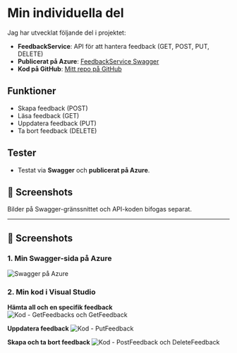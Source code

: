 # Min individuella del

Jag har utvecklat följande del i projektet:

- **FeedbackService**: API för att hantera feedback (GET, POST, PUT, DELETE)
- **Publicerat på Azure**: [FeedbackService Swagger](https://feedbackservice-h7f2dqh5bufkcsac.northeurope-01.azurewebsites.net/swagger/index.html)
- **Kod på GitHub**: [Mitt repo på GitHub](https://github.com/Younes-nackademin/FeedbackService)

## Funktioner

- Skapa feedback (POST)
- Läsa feedback (GET)
- Uppdatera feedback (PUT)
- Ta bort feedback (DELETE)

## Tester

- Testat via **Swagger** och **publicerat på Azure**.

## 📸 Screenshots

Bilder på Swagger-gränssnittet och API-koden bifogas separat.



---

## 📸 Screenshots

### 1. Min Swagger-sida på Azure
![Swagger på Azure](![4](https://github.com/user-attachments/assets/e5c44e67-2629-4cce-9ae7-52e1380ea915)
)

### 2. Min kod i Visual Studio
**Hämta all och en specifik feedback**
![Kod - GetFeedbacks och GetFeedback](![1](https://github.com/user-attachments/assets/53cd13ce-984e-4401-8529-1761a4122a88)
)

**Uppdatera feedback**
![Kod - PutFeedback](![2](https://github.com/user-attachments/assets/cfa15957-b9ba-48b6-8da7-bee5c7396cc7)
)

**Skapa och ta bort feedback**
![Kod - PostFeedback och DeleteFeedback](![3](https://github.com/user-attachments/assets/58f87aba-0f77-476d-9a16-ff04065fdace)
)
